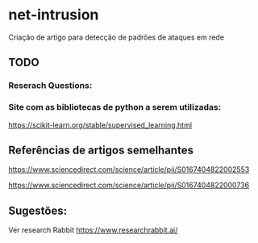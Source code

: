 # net-intrusion
Criação de artigo para detecção de padrões de ataques em rede

## TODO 
### Reserach Questions:

### Site com as bibliotecas de python a serem utilizadas:

https://scikit-learn.org/stable/supervised_learning.html

## Referências de artigos semelhantes

 https://www.sciencedirect.com/science/article/pii/S0167404822002553

 https://www.sciencedirect.com/science/article/pii/S0167404822000736


 ## Sugestões:
 Ver research Rabbit 
 https://www.researchrabbit.ai/
